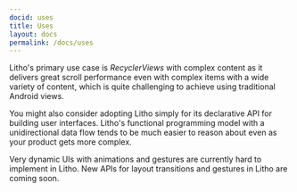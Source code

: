 ```yaml
---
docid: uses
title: Uses
layout: docs
permalink: /docs/uses
---
```


Litho's primary use case is *RecyclerViews* with complex content as it delivers
great scroll performance even with complex items with a wide variety of
content, which is quite challenging to achieve using traditional Android views.

You might also consider adopting Litho simply for its declarative API for
building user interfaces. Litho's functional programming model with a
unidirectional data flow tends to be much easier to reason about even as your
product gets more complex.

Very dynamic UIs with animations and gestures are currently hard to implement
in Litho. New APIs for layout transitions and gestures in Litho are coming
soon.
